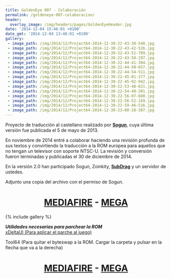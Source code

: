 ```yaml
---
title: GoldenEye 007 - Colaboración
permalink: /goldeneye-007-colaboracion/
header:
  overlay_image: /img/headers/pages/GoldenEyeHeader.jpg
date: '2014-12-04 15:46:01 +0100'
date_gmt: '2014-12-04 13:46:01 +0100'
gallery:
 - image_path: /img/2014/12/Project64-2014-12-30-22-43-38-548.jpg
 - image_path: /img/2014/12/Project64-2014-12-30-22-43-42-526.jpg
 - image_path: /img/2014/12/Project64-2014-12-30-22-43-51-709.jpg
 - image_path: /img/2014/12/Project64-2014-12-30-22-43-58-297.jpg
 - image_path: /img/2014/12/Project64-2014-12-30-22-44-41-304.jpg
 - image_path: /img/2014/12/Project64-2014-12-30-22-44-50-657.jpg
 - image_path: /img/2014/12/Project64-2014-12-30-22-44-54-511.jpg
 - image_path: /img/2014/12/Project64-2014-12-30-22-45-01-377.jpg
 - image_path: /img/2014/12/Project64-2014-12-30-22-45-02-942.jpg
 - image_path: /img/2014/12/Project64-2014-12-30-22-53-48-621.jpg
 - image_path: /img/2014/12/Project64-2014-12-30-22-54-40-301.jpg
 - image_path: /img/2014/12/Project64-2014-12-30-22-56-07-680.jpg
 - image_path: /img/2014/12/Project64-2014-12-30-22-56-52-169.jpg
 - image_path: /img/2014/12/Project64-2014-12-30-22-59-46-516.jpg
 - image_path: /img/2014/12/Project64-2014-12-30-23-00-28-387.jpg
---
```

Proyecto de traducción al castellano realizado por **[Sogun](http://sogunstudio.blogspot.com.es/)**, 
cuya última versión fue publicada el 5 de mayo de 2013.

En noviembre de 2014 entré a colaborar haciendo una revisión profunda de sus textos y convirtiendo 
la traducción a la ROM europea para aquellos que no tengan un televisor con soporte NTSC-U. La 
revisión y conversión fueron terminadas y publicadas el 30 de diciembre de 2014.

En la versión 2.0 han participado Sogun, Zoinkity, **[SubDrag](http://www.goldeneyevault.com/)** 
y un servidor de ustedes.

Adjunto una copia del archivo con el permiso de Sogun.

<h1 style="text-align: center;"><strong><a href="http://www.mediafire.com/download/wk6b3xanx2kbkqp/gespanishtranslationv20%5Bsogun-ilducci%5D.zip">MEDIAFIRE</a> - <a href="https://mega.nz/#!9IsDAQJY!JoGJSCmv7aOyfgdXhphB-gzleztypmOVCBungpVwZzs">MEGA</a></strong></h1>  

{% include gallery %}

**_Utilidades necesarias para parchear la ROM_**  
[xDeltaUI (Para aplicar el parche al juego)](http://www.romhacking.net/utilities/598/)

Tool64 (Para quitar el byteswap a la ROM. Cargar la carpeta y pulsar en la flecha que va a la derecha)

<h1 style="text-align: center;"><strong><a href="http://www.mediafire.com/download/5z5e3813mdqp8tm/Tool64_v1.11Beta1.zip">MEDIAFIRE</a> - <a href="https://mega.nz/#!sZM3EaaL!6VxPMLqdJ4L1eCnqqiMkNaYB0Xr0e9L3tOKe9y8eXHI">MEGA</a></strong></h1>
